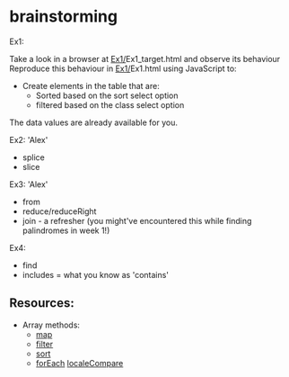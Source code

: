 # brainstorming

Ex1: 

Take a look in a browser at [Ex1/](https://github.com/red-gate/level-up-academy/tree/master/web-training/JavaScript/Week%205%20-%20Working%20with%20Arrays/Ex1)Ex1_target.html and observe its behaviour
Reproduce this behaviour in [Ex1/](https://github.com/red-gate/level-up-academy/tree/master/web-training/JavaScript/Week%205%20-%20Working%20with%20Arrays/Ex1)Ex1.html using JavaScript to:
* Create elements in the table that are:
	* Sorted based on the sort select option
	* filtered based on the class select option

The data values are already available for you.


Ex2:
'Alex'
* splice
* slice

Ex3:
'Alex'
* from
* reduce/reduceRight
* join - a refresher (you might've encountered this while finding palindromes in week 1!)

Ex4:
* find
* includes = what you know as 'contains'


## Resources:
* Array methods:
	* [map](https://developer.mozilla.org/en-US/docs/Web/JavaScript/Reference/Global_Objects/Array/map)
	* [filter](https://developer.mozilla.org/en-US/docs/Web/JavaScript/Reference/Global_Objects/Array/filter)
	* [sort](https://developer.mozilla.org/en-US/docs/Web/JavaScript/Reference/Global_Objects/Array/sort)
	* [forEach](https://developer.mozilla.org/en-US/docs/Web/JavaScript/Reference/Global_Objects/Array/forEach)
[localeCompare](https://developer.mozilla.org/en-US/docs/Web/JavaScript/Reference/Global_Objects/String/localeCompare)
